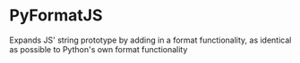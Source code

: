 # PyFormatJS
Expands JS' string prototype by adding in a format functionality, as identical as possible to Python's own format functionality
